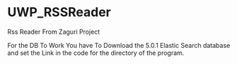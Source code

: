 # UWP_RSSReader
Rss Reader From Zaguri Project

For the DB To Work You have To Download the 5.0.1 Elastic Search database and set the Link in the code for the directory of the program.
